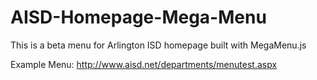 # AISD-Homepage-Mega-Menu
This is a beta menu for Arlington ISD homepage built with MegaMenu.js

Example Menu: http://www.aisd.net/departments/menutest.aspx
